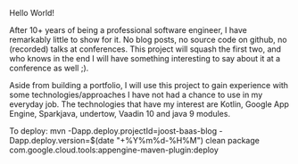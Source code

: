 Hello World!

After 10+ years of being a professional software engineer, I have remarkably little to show for it. No blog posts, no source code on github, no (recorded) talks at conferences. This project will squash the first two, and who knows in the end I will have something interesting to say about it at a conference as well ;).

Aside from building a portfolio, I will use this project to gain experience with some technologies/approaches I have not had a chance to use in my everyday job. The technologies that have my interest are Kotlin, Google App Engine, Sparkjava, undertow, Vaadin 10 and java 9 modules. 

To deploy:
mvn -Dapp.deploy.projectId=joost-baas-blog -Dapp.deploy.version=$(date "+%Y%m%d-%H%M") clean package com.google.cloud.tools:appengine-maven-plugin:deploy
